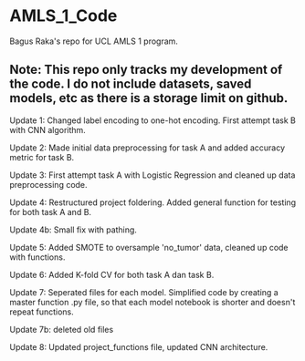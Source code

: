# AMLS_1_Code
Bagus Raka's repo for UCL AMLS 1 program.

## Note: This repo only tracks my development of the code. I do not include datasets, saved models, etc as there is a storage limit on github.
Update 1: Changed label encoding to one-hot encoding. First attempt task B with CNN algorithm.

Update 2: Made initial data preprocessing for task A and added accuracy metric for task B.

Update 3: First attempt task A with Logistic Regression and cleaned up data preprocessing code.

Update 4: Restructured project foldering. Added general function for testing for both task A and B.

Update 4b: Small fix with pathing.

Update 5: Added SMOTE to oversample 'no_tumor' data, cleaned up code with functions.

Update 6: Added K-fold CV for both task A dan task B.

Update 7: Seperated files for each model. Simplified code by creating a master function .py file, so that each model notebook is shorter and doesn't repeat functions.

Update 7b: deleted old files

Update 8: Updated project_functions file, updated CNN architecture.